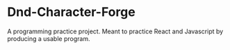 # Dnd-Character-Forge
A programming practice project. Meant to practice React and Javascript by producing a usable program.
